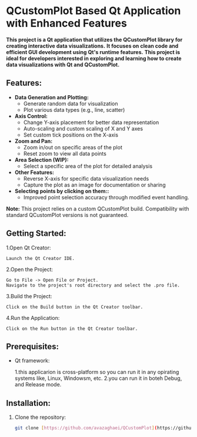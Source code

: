 # QCustomPlot Based Qt Application with Enhanced Features
**This project is a Qt application that utilizes the QCustomPlot library for creating interactive data visualizations.** 
**It focuses on clean code and efficient GUI development using Qt's runtime features.** 
**This project is ideal for developers interested in exploring and learning how to create data visualizations with Qt and QCustomPlot.**

## **Features:**

* **Data Generation and Plotting:**
    * Generate random data for visualization
    * Plot various data types (e.g., line, scatter)
* **Axis Control:**
    * Change Y-axis placement for better data representation
    * Auto-scaling and custom scaling of X and Y axes
    * Set custom tick positions on the X-axis
* **Zoom and Pan:**
    * Zoom in/out on specific areas of the plot
    * Reset zoom to view all data points
* **Area Selection (WIP):**
    * Select a specific area of the plot for detailed analysis
* **Other Features:**
    * Reverse X-axis for specific data visualization needs
    * Capture the plot as an image for documentation or sharing
* **Selecting points by clicking on them::**
    * Improved point selection accuracy through modified event handling.
	
**Note:** This project relies on a custom QCustomPlot build. Compatibility with standard QCustomPlot versions is not guaranteed.
## **Getting Started:**
1.Open Qt Creator: 

	Launch the Qt Creator IDE.
	
2.Open the Project:

    Go to File -> Open File or Project.
    Navigate to the project's root directory and select the .pro file.
	
3.Build the Project:

    Click on the Build button in the Qt Creator toolbar.
	
4.Run the Application:

    Click on the Run button in the Qt Creator toolbar.
	
## **Prerequisites:**
* Qt framework:
	
	1.this applicarion is cross-platform so you can run it in any opirating systems like, Linux, Windowsm, etc.
	2.you can run it in boteh Debug, and Release mode.
	
## **Installation:**

1. Clone the repository:
   ```bash
   git clone [https://github.com/avazaghaei/QCustomPlot](https://github.com/avazaghaei/QCustomPlot.git)
